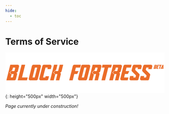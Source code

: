 ```yaml
---
hide:
  - toc
---
```


# Terms of Service

![](../../img/BlockFortressBeta.png){: height="500px" width="500px"}

*Page currently under construction!*
